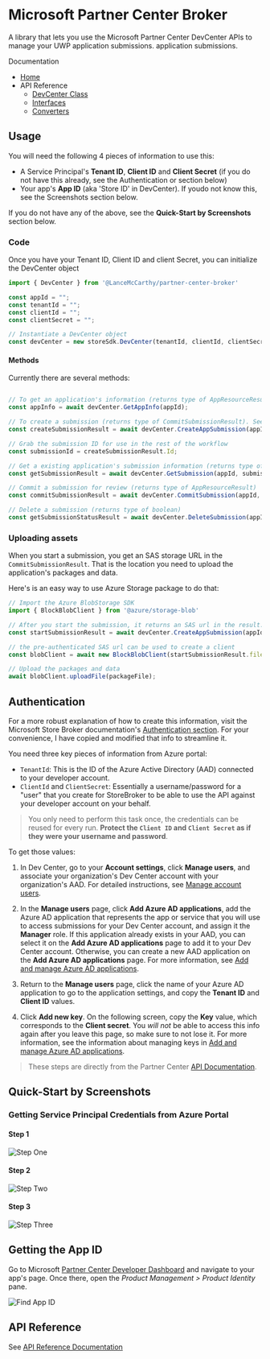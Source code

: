 # Microsoft Partner Center Broker

A library that lets you use the Microsoft Partner Center DevCenter APIs to manage your UWP application submissions. application submissions.

Documentation

* [Home](./docs/index.html) 
* API Reference
  * [DevCenter Class](./docs/classes/_index_.devcenter.html)
  * [Interfaces](./docs/modules/_interfaces_.html)
  * [Converters](./docs/modules/_converters_.html)
  
## Usage

You will need the following 4 pieces of information to use this:

* A Service Principal's **Tenant ID**, **Client ID** and **Client Secret** (if you do not have this already, see the Authentication or  section below)
* Your app's **App ID** (aka 'Store ID' in DevCenter). If youdo not know this, see the Screenshots section below.

If you do not have any of the above, see the **Quick-Start by Screenshots** section below.

### Code

Once you have your Tenant ID, Client ID and client Secret, you can initialize the DevCenter object

```typescript
import { DevCenter } from '@LanceMcCarthy/partner-center-broker'

const appId = "";
const tenantId = "";
const clientId = "";
const clientSecret = "";

// Instantiate a DevCenter object
const devCenter = new storeSdk.DevCenter(tenantId, clientId, clientSecret);
```

#### Methods

Currently there are several methods:

```typescript

// To get an application's information (returns type of AppResourceResult)
const appInfo = await devCenter.GetAppInfo(appId);

// To create a submission (returns type of CommitSubmissionResult). See 'Upload Assets' code example for more information about how to use this result.
const createSubmissionResult = await devCenter.CreateAppSubmission(appId);

// Grab the submission ID for use in the rest of the workflow
const submissionId = createSubmissionResult.Id;

// Get a existing application's submission information (returns type of GetSubmissionResult)
const getSubmissionResult = await devCenter.GetSubmission(appId, submissionId);

// Commit a submission for review (returns type of AppResourceResult)
const commitSubmissionResult = await devCenter.CommitSubmission(appId, submissionId);

// Delete a submission (returns type of boolean)
const getSubmissionStatusResult = await devCenter.DeleteSubmission(appId, submissionId);
```

### Uploading assets

When you start a submission, you get an SAS storage URL in the `CommitSubmissionResult`. That is the location you need to upload the application's packages and data.

Here's is an easy way to use Azure Storage package to do that:

```typescript
// Import the Azure BlobStorage SDK
import { BlockBlobClient } from '@azure/storage-blob'

// After you start the submission, it returns an SAS url in the result.
const startSubmissionResult = await devCenter.CreateAppSubmission(appId);

// the pre-authenticated SAS url can be used to create a client
const blobClient = await new BlockBlobClient(startSubmissionResult.fileUploadUrl);

// Upload the packages and data
await blobClient.uploadFile(packageFile);

```

## Authentication

For a more robust explanation of how to create this information, visit the Microsoft Store Broker documentation's [Authentication section](https://github.com/microsoft/StoreBroker/blob/master/Documentation/SETUP.md#authentication). For your convenience, I have copied and modified that info to streamline it.

You need three key pieces of information from Azure portal:

* `TenantId`: This is the ID of the Azure Active Directory (AAD) connected to your developer account.
* `ClientId` and `ClientSecret`: Essentially a username/password for a "user" that you create for StoreBroker to be able to use the API against your developer account on your behalf.

> You only need to perform this task once, the credentials can be reused for every run. **Protect the `Client ID` and `Client Secret` as if they were your username and password**.

To get those values:

1. In Dev Center, go to your **Account settings**, click **Manage users**, and associate your
   organization's Dev Center account with your organization's AAD. For detailed instructions,
   see [Manage account users](https://msdn.microsoft.com/windows/uwp/publish/manage-account-users).

2. In the **Manage users** page, click **Add Azure AD applications**, add the Azure AD application
   that represents the app or service that you will use to access submissions for your Dev Center
   account, and assign it the **Manager** role. If this application already exists in your AAD,
   you can select it on the **Add Azure AD applications** page to add it to your Dev Center account.
   Otherwise, you can create a new AAD application on the **Add Azure AD applications** page.
   For more information, see [Add and manage Azure AD applications](https://msdn.microsoft.com/windows/uwp/publish/manage-account-users#add-and-manage-azure-ad-applications). 

3. Return to the **Manage users** page, click the name of your Azure AD application to go to the
   application settings, and copy the **Tenant ID** and **Client ID** values.

4. Click **Add new key**. On the following screen, copy the **Key** value, which corresponds to the
   **Client secret**. You *will not* be able to access this info again after you leave this page,
   so make sure to not lose it. For more information, see the information about managing keys in
   [Add and manage Azure AD applications](https://msdn.microsoft.com/windows/uwp/publish/manage-account-users#add-and-manage-azure-ad-applications).

> These steps are directly from the Partner Center [API Documentation](https://msdn.microsoft.com/windows/uwp/monetize/create-and-manage-submissions-using-windows-store-services).

## Quick-Start by Screenshots

### Getting Service Principal Credentials from Azure Portal

#### Step 1

![Step One](./.images/ServicePrincipal1.png)

#### Step 2

![Step Two](./.images/ServicePrincipal2.png)

#### Step 3

![Step Three](./.images/ServicePrincipal3.png)

## Getting the App ID

Go to Microsoft [Partner Center Developer Dashboard](https://partner.microsoft.com/en-us/dashboard/windows/overview) and navigate to your app's page. Once there, open the *Product Management > Product Identity* pane.

![Find App ID](./.images/FindAppId.png)

## API Reference

See [API Reference Documentation](https://github.com/LanceMcCarthy/Action-MicrosoftPartnerCenter/docs)
